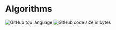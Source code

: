# Algorithms

![GitHub top language](https://img.shields.io/github/languages/top/Roman-Zajic/Algorithms?style=plastic)
![GitHub code size in bytes](https://img.shields.io/github/languages/code-size/Roman-Zajic/Algorithms?style=plastic?color=C00000)
